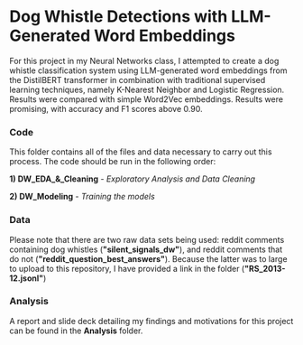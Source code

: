 # Dog Whistle Detections with LLM-Generated Word Embeddings

For this project in my Neural Networks class, I attempted to create a dog whistle classification system using LLM-generated word embeddings from the DistilBERT transformer in combination with traditional supervised learning techniques, namely K-Nearest Neighbor and Logistic Regression. Results were compared with simple Word2Vec embeddings. Results were promising, with accuracy and F1 scores above 0.90.

### Code
This folder contains all of the files and data necessary to carry out this process. The code should be run in the following order:

**1) DW_EDA_&_Cleaning**  - *Exploratory Analysis and Data Cleaning*

**2) DW_Modeling** - *Training the models*

### Data
Please note that there are two raw data sets being used: reddit comments containing dog whistles (**"silent_signals_dw"**), and reddit comments that do not (**"reddit_question_best_answers"**). Because the latter was to large to upload to this repository, I have provided a link in the folder (**"RS_2013-12.jsonl"**)

### Analysis
A report and slide deck detailing my findings and motivations for this project can be found in the **Analysis** folder.
